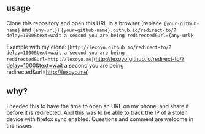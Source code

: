 ## usage

Clone this repository and open this URL in a browser (replace `{your-github-name}` and `{any-url}`)
`{your-github-name}.github.io/redirect-to/?delay=1000&text=wait a second you are being redirected&url={any-url}`

Example with my clone: [`http://lexoyo.github.io/redirect-to/?delay=1000&text=wait a second you are being redirected&url=http://lexoyo.me`](http://lexoyo.github.io/redirect-to/?delay=1000&text=wait a second you are being redirected&url=http://lexoyo.me)

## why?

I needed this to have the time to open an URL on my phone, and share it before it is redirected. And this was to be able to track the IP of a stolen device with firefox sync enabled. Questions and comment are welcome in the issues.
